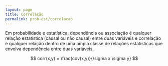 ```yaml
---
layout: page
title: Correlação
permalink: prob-est/correlacao
---
```


Em probabilidade e estatística, dependência ou associação é qualquer relação estatística (causal ou não causal) entre duas variáveis e correlação é qualquer relação dentro de uma ampla classe de relações estatísticas que envolva dependência entre duas variáveis.


$$ corr(x,y) = \frac{cov(x,y)}{\sigma x \sigma y} $$
